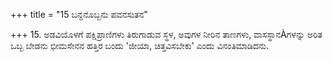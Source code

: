 +++
title = "15 ಬನ್ದನೊಬ್ಬನು ಪವನಸುತನ"

+++
15. ಅಡವಿಯೊಳಗೆ ಪಕ್ಷಿಪ್ರಾಣಿಗಳು ತಿರುಗಾಡುವ ಸ್ಥಳ, ಅವುಗಳ ನೀರಿನ ತಾಣಗಳು, ವಾಸಸ್ಥಾನÀಗಳನ್ನು ಅರಿತ ಒಬ್ಬ ಬೇಡನು ಭೀಮಸೇನನ ಹತ್ತಿರ ಬಂದು 'ಜೀಯಾ, ಚಿತ್ತವಿಸಬೇಕು' ಎಂದು ವಿನಂತಿಮಾಡಿದನು.